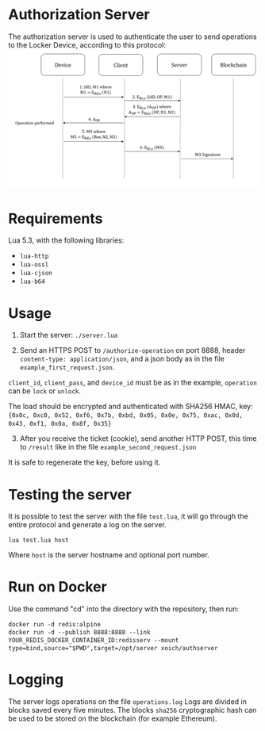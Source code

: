# Authorization Server

The authorization server is used to authenticate the user to send operations to the Locker Device, according to this protocol:
![Protocol Diagram](https://raw.githubusercontent.com/DistributedSystemsProject/AuthorizationServer/old/Protocol.png)


# Requirements

Lua 5.3, with the following libraries:

- `lua-http`
- `lua-ossl`
- `lua-cjson`
- `lua-b64`

# Usage

1) Start the server: `./server.lua`

2) Send an HTTPS POST to `/authorize-operation` on port 8888, header `content-type: application/json`, and a json body as in the file `example_first_request.json`.

`client_id`, `client_pass`, and `device_id` must be as in the example, `operation` can be `lock` or `unlock`.

The load should be encrypted and authenticated with SHA256 HMAC, key: `{0x0c, 0xc0, 0x52, 0xf6, 0x7b, 0xbd, 0x05, 0x0e, 0x75, 0xac, 0x0d, 0x43, 0xf1, 0x0a, 0x8f, 0x35}`

3) After you receive the ticket (cookie), send another HTTP POST, this time to `/result` like in the file `example_second_request.json`

It is safe to regenerate the key, before using it.

# Testing the server

It is possible to test the server with the file `test.lua`, it will go through the entire protocol and generate a log on the server.

```
lua test.lua host
```

Where `host` is the server hostname and optional port number.

# Run on Docker

Use the command "cd" into the directory with the repository, then run:

```
docker run -d redis:alpine
docker run -d --publish 8888:8888 --link YOUR_REDIS_DOCKER_CONTAINER_ID:redisserv --mount type=bind,source="$PWD",target=/opt/server xoich/authserver
```

# Logging

The server logs operations on the file `operations.log`
Logs are divided in blocks saved every five minutes. The blocks `sha256` cryptographic hash can be used to be stored on the blockchain (for example Ethereum).
